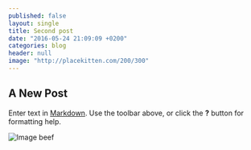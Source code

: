 ```yaml
---
published: false
layout: single
title: Second post
date: "2016-05-24 21:09:09 +0200"
categories: blog
header: null
image: "http://placekitten.com/200/300"
---
```

## A New Post

Enter text in [Markdown](http://daringfireball.net/projects/markdown/). Use the toolbar above, or click the **?** button for formatting help.

![Image beef]({{site.baseurl}}/_posts/13+March+BEEF!+launches.jpg)


